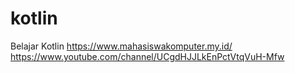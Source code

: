 # kotlin
Belajar Kotlin
https://www.mahasiswakomputer.my.id/
https://www.youtube.com/channel/UCgdHJJLkEnPctVtqVuH-Mfw
